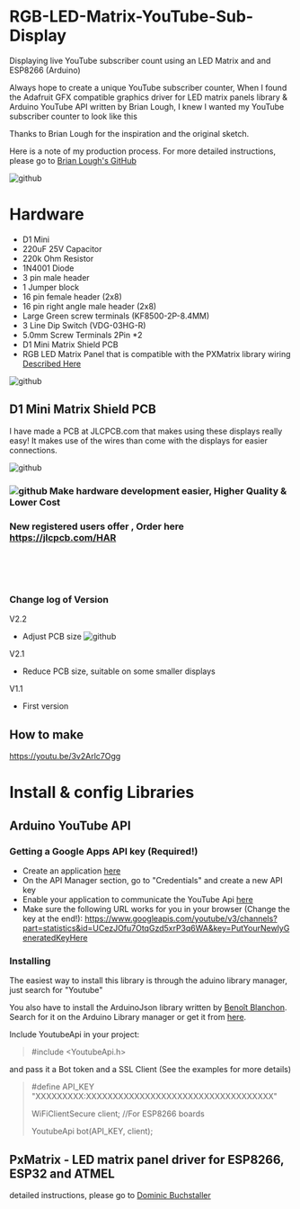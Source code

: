 # RGB-LED-Matrix-YouTube-Sub-Display
Displaying live YouTube subscriber count using an LED Matrix and and ESP8266 (Arduino)

Always hope to create a unique YouTube subscriber counter, 
When I found the Adafruit GFX compatible graphics driver for LED matrix panels library & Arduino YouTube API written by Brian Lough, I knew I wanted my YouTube subscriber counter to look like this

Thanks to Brian Lough for the inspiration and the original sketch.

Here is a note of my production process. For more detailed instructions, please go to [Brian Lough's GitHub](https://github.com/witnessmenow)

![github](https://github.com/James-workshop/RGB-LED-Matrix-YouTube-Sub-Display/blob/master/RGB-LED-Matrix-YouTube-Sub-Display.jpg "RGB LED Matrix YouTube Sub Display")

# Hardware
* D1 Mini
* 220uF 25V Capacitor
* 220k Ohm Resistor
* 1N4001 Diode
* 3 pin male header
* 1 Jumper block
* 16 pin female header (2x8)
* 16 pin right angle male header (2x8)
* Large Green screw terminals (KF8500-2P-8.4MM)
* 3 Line Dip Switch (VDG-03HG-R)
* 5.0mm Screw Terminals 2Pin *2
* D1 Mini Matrix Shield PCB
* RGB LED Matrix Panel that is compatible with the PXMatrix library wiring [Described Here](https://github.com/2dom/PxMatrix#set-up-and-cabling)

![github](https://github.com/James-workshop/RGB-LED-Matrix-YouTube-Sub-Display/blob/master/Schematic.png "Schematic")


## D1 Mini Matrix Shield PCB
I have made a PCB at JLCPCB.com that makes using these displays really easy! It makes use of the wires than come with the displays for easier connections.

![github](https://github.com/James-workshop/RGB-LED-Matrix-YouTube-Sub-Display/blob/master/PCB_V2.1.png "PCB V2.1")


### ![github](https://jlcpcb.com/client/svg/nv_logo.svg "JLCPCB") Make hardware development easier, Higher Quality & Lower Cost
### New registered users offer , **Order here https://jlcpcb.com/HAR**
<BR><BR><BR>
### Change log of Version
V2.2
* Adjust PCB size
![github](https://github.com/James-workshop/RGB-LED-Matrix-YouTube-Sub-Display/blob/master/PCB_V2.2.jpg "PCB V2.2")

V2.1
* Reduce PCB size, suitable on some smaller displays


V1.1
* First version

  
## How to make<BR>
  <a href="https://youtu.be/3v2Arlc7Ogg">https://youtu.be/3v2Arlc7Ogg</a>

# Install & config Libraries
## Arduino YouTube API
### Getting a Google Apps API key (Required!)
* Create an application [here](https://console.developers.google.com/)
* On the API Manager section, go to "Credentials" and create a new API key
* Enable your application to communicate the YouTube Api [here](https://console.developers.google.com/apis/api/youtube)
* Make sure the following URL works for you in your browser (Change the key at the end!): <https://www.googleapis.com/youtube/v3/channels?part=statistics&id=UCezJOfu7OtqGzd5xrP3q6WA&key=PutYourNewlyGeneratedKeyHere>


### Installing
The easiest way to install this library is through the aduino library manager, just search for "Youtube"

You also have to install the ArduinoJson library written by [Benoît Blanchon](https://github.com/bblanchon). Search for it on the Arduino Library manager or get it from [here](https://github.com/bblanchon/ArduinoJson).

Include YoutubeApi in your project:

> #include <YoutubeApi.h>

and pass it a Bot token and a SSL Client (See the examples for more details)

>#define API_KEY "XXXXXXXXX:XXXXXXXXXXXXXXXXXXXXXXXXXXXXXXXXXXX"
>
>WiFiClientSecure client; //For ESP8266 boards
>
>YoutubeApi bot(API_KEY, client);


## PxMatrix - LED matrix panel driver for ESP8266, ESP32 and ATMEL

detailed instructions, please go to [Dominic Buchstaller](https://github.com/2dom/PxMatrix)



